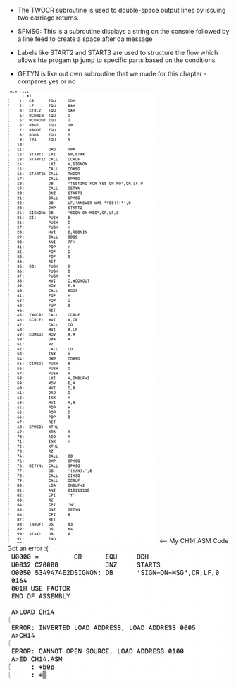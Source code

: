 * The TWOCR subroutine is used to double-space output lines by issuing two carriage returns.

* SPMSG: This is a subroutine displays a string on the console followed by a line feed to create a space after da message

* Labels like START2 and START3 are used to structure the flow which allows hte progam tp jump to specific parts based on the conditions

* GETYN is like out own subroutine that we made for this chapter - compares yes or no

![Alt text](image.png) <-- My CH14 ASM Code 
Got an error :(
    ![Alt text](image-1.png)